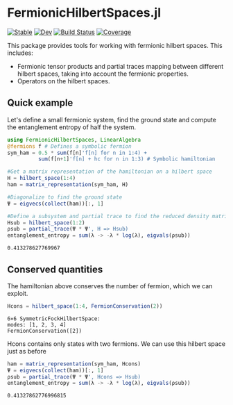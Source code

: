 # FermionicHilbertSpaces.jl

[![Stable](https://img.shields.io/badge/docs-stable-blue.svg)](https://cvsvensson.github.io/FermionicHilbertSpaces.jl/stable/)
[![Dev](https://img.shields.io/badge/docs-dev-blue.svg)](https://cvsvensson.github.io/FermionicHilbertSpaces.jl/dev/)
[![Build Status](https://github.com/cvsvensson/FermionicHilbertSpaces.jl/actions/workflows/CI.yml/badge.svg?branch=main)](https://github.com/cvsvensson/FermionicHilbertSpaces.jl/actions/workflows/CI.yml?query=branch%3Amain)
[![Coverage](https://codecov.io/gh/cvsvensson/FermionicHilbertSpaces.jl/branch/main/graph/badge.svg)](https://codecov.io/gh/cvsvensson/FermionicHilbertSpaces.jl)

This package provides tools for working with fermionic hilbert spaces. This includes:
- Fermionic tensor products and partial traces mapping between different hilbert spaces, taking into account the fermionic properties.
- Operators on the hilbert spaces.

## Quick example
Let's define a small fermionic system, find the ground state and compute the entanglement entropy of half the system.

````julia
using FermionicHilbertSpaces, LinearAlgebra
@fermions f # Defines a symbolic fermion
sym_ham = 0.5 * sum(f[n]'f[n] for n in 1:4) +
          sum(f[n+1]'f[n] + hc for n in 1:3) # Symbolic hamiltonian

#Get a matrix representation of the hamiltonian on a hilbert space
H = hilbert_space(1:4)
ham = matrix_representation(sym_ham, H)

#Diagonalize to find the ground state
Ψ = eigvecs(collect(ham))[:, 1]

#Define a subsystem and partial trace to find the reduced density matrix
Hsub = hilbert_space(1:2)
ρsub = partial_trace(Ψ * Ψ', H => Hsub)
entanglement_entropy = sum(λ -> -λ * log(λ), eigvals(ρsub))
````

````
0.413278627769967
````

## Conserved quantities
The hamiltonian above conserves the number of fermion, which we can exploit.

````julia
Hcons = hilbert_space(1:4, FermionConservation(2))
````

````
6⨯6 SymmetricFockHilbertSpace:
modes: [1, 2, 3, 4]
FermionConservation([2])
````

Hcons contains only states with two fermions. We can use this hilbert space just as before

````julia
ham = matrix_representation(sym_ham, Hcons)
Ψ = eigvecs(collect(ham))[:, 1]
ρsub = partial_trace(Ψ * Ψ', Hcons => Hsub)
entanglement_entropy = sum(λ -> -λ * log(λ), eigvals(ρsub))
````

````
0.41327862776996815
````

